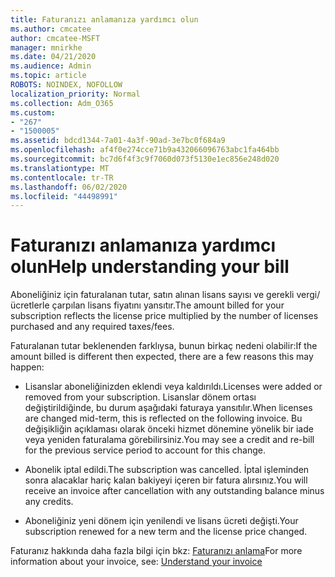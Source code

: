 ```yaml
---
title: Faturanızı anlamanıza yardımcı olun
ms.author: cmcatee
author: cmcatee-MSFT
manager: mnirkhe
ms.date: 04/21/2020
ms.audience: Admin
ms.topic: article
ROBOTS: NOINDEX, NOFOLLOW
localization_priority: Normal
ms.collection: Adm_O365
ms.custom:
- "267"
- "1500005"
ms.assetid: bdcd1344-7a01-4a3f-90ad-3e7bc0f684a9
ms.openlocfilehash: af4f0e274cce71b9a432066096763abc1fa464bb
ms.sourcegitcommit: bc7d6f4f3c9f7060d073f5130e1ec856e248d020
ms.translationtype: MT
ms.contentlocale: tr-TR
ms.lasthandoff: 06/02/2020
ms.locfileid: "44498991"
---
```

# <a name="help-understanding-your-bill"></a><span data-ttu-id="e9acc-102">Faturanızı anlamanıza yardımcı olun</span><span class="sxs-lookup"><span data-stu-id="e9acc-102">Help understanding your bill</span></span>

<span data-ttu-id="e9acc-103">Aboneliğiniz için faturalanan tutar, satın alınan lisans sayısı ve gerekli vergi/ücretlerle çarpılan lisans fiyatını yansıtır.</span><span class="sxs-lookup"><span data-stu-id="e9acc-103">The amount billed for your subscription reflects the license price multiplied by the number of licenses purchased and any required taxes/fees.</span></span>
  
<span data-ttu-id="e9acc-104">Faturalanan tutar beklenenden farklıysa, bunun birkaç nedeni olabilir:</span><span class="sxs-lookup"><span data-stu-id="e9acc-104">If the amount billed is different then expected, there are a few reasons this may happen:</span></span>
  
- <span data-ttu-id="e9acc-105">Lisanslar aboneliğinizden eklendi veya kaldırıldı.</span><span class="sxs-lookup"><span data-stu-id="e9acc-105">Licenses were added or removed from your subscription.</span></span> <span data-ttu-id="e9acc-106">Lisanslar dönem ortası değiştirildiğinde, bu durum aşağıdaki faturaya yansıtılır.</span><span class="sxs-lookup"><span data-stu-id="e9acc-106">When licenses are changed mid-term, this is reflected on the following invoice.</span></span> <span data-ttu-id="e9acc-107">Bu değişikliğin açıklaması olarak önceki hizmet dönemine yönelik bir iade veya yeniden faturalama görebilirsiniz.</span><span class="sxs-lookup"><span data-stu-id="e9acc-107">You may see a credit and re-bill for the previous service period to account for this change.</span></span>

- <span data-ttu-id="e9acc-108">Abonelik iptal edildi.</span><span class="sxs-lookup"><span data-stu-id="e9acc-108">The subscription was cancelled.</span></span> <span data-ttu-id="e9acc-109">İptal işleminden sonra alacaklar hariç kalan bakiyeyi içeren bir fatura alırsınız.</span><span class="sxs-lookup"><span data-stu-id="e9acc-109">You will receive an invoice after cancellation with any outstanding balance minus any credits.</span></span>

- <span data-ttu-id="e9acc-110">Aboneliğiniz yeni dönem için yenilendi ve lisans ücreti değişti.</span><span class="sxs-lookup"><span data-stu-id="e9acc-110">Your subscription renewed for a new term and the license price changed.</span></span>

<span data-ttu-id="e9acc-111">Faturanız hakkında daha fazla bilgi için bkz: [Faturanızı anlama](https://docs.microsoft.com/microsoft-365/commerce/billing-and-payments/understand-your-invoice2)</span><span class="sxs-lookup"><span data-stu-id="e9acc-111">For more information about your invoice, see: [Understand your invoice](https://docs.microsoft.com/microsoft-365/commerce/billing-and-payments/understand-your-invoice2)</span></span>